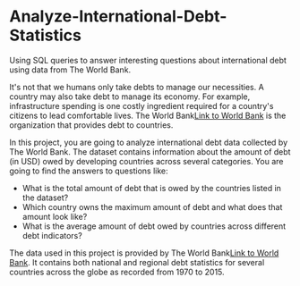 # Analyze-International-Debt-Statistics
Using SQL queries to answer interesting questions about international debt using data from The World Bank.

It's not that we humans only take debts to manage our necessities. A country may also take debt to manage its economy. For example, infrastructure spending is one costly ingredient required for a country's citizens to lead comfortable lives. The World Bank[Link to World Bank](https://www.worldbank.org) is the organization that provides debt to countries.

In this project, you are going to analyze international debt data collected by The World Bank. The dataset contains information about the amount of debt (in USD) owed by developing countries across several categories. You are going to find the answers to questions like:

  *  What is the total amount of debt that is owed by the countries listed in the dataset?
  *  Which country owns the maximum amount of debt and what does that amount look like?
  *  What is the average amount of debt owed by countries across different debt indicators?

The data used in this project is provided by The World Bank[Link to World Bank](https://www.worldbank.org). It contains both national and regional debt statistics for several countries across the globe as recorded from 1970 to 2015.
